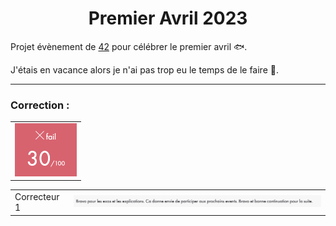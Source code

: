 <h1 align="center">Premier Avril 2023</h1>

Projet évènement de [42](https://42.fr/) pour célébrer le premier avril 🐟.

J'étais en vacance alors je n'ai pas trop eu le temps de le faire 🥲.

---
### Correction :

| |
| --- |
| <img src="./img/note.png" style="zoom: 50%;" /> |

| | |
| --- | --- |
| Correcteur 1 | <img src="./img/correction1.png" style="zoom: 67%;" /> |
